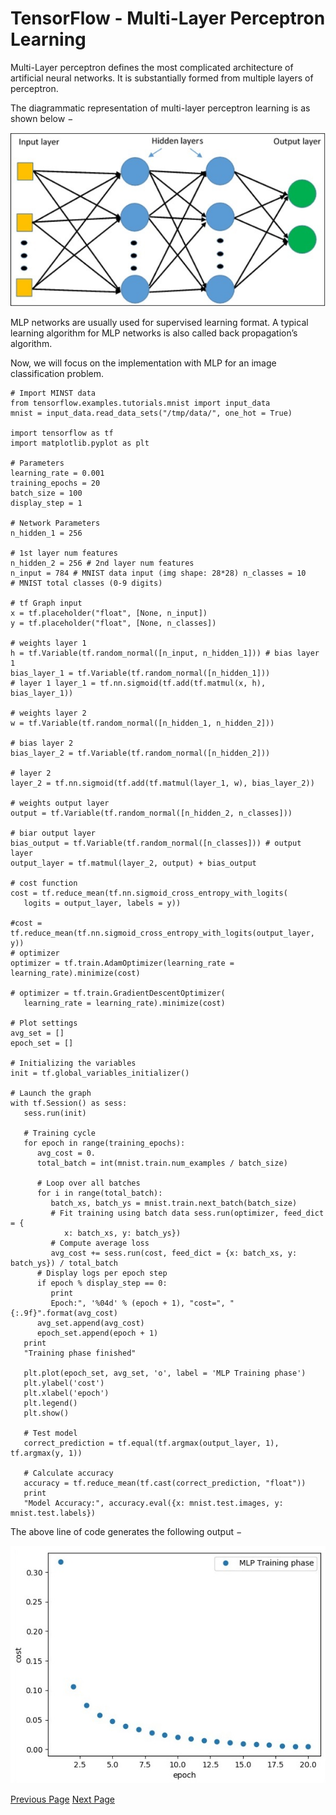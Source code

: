 # TensorFlow - Multi-Layer Perceptron Learning
Multi-Layer perceptron defines the most complicated architecture of artificial neural networks. It is substantially formed from multiple layers of perceptron.

The diagrammatic representation of multi-layer perceptron learning is as shown below −

![Multi Layer Perceptron](../tensorflow/images/multi_layer_perceptron.jpg)

MLP networks are usually used for supervised learning format. A typical learning algorithm for MLP networks is also called back propagation’s algorithm.

Now, we will focus on the implementation with MLP for an image classification problem.

```
# Import MINST data 
from tensorflow.examples.tutorials.mnist import input_data 
mnist = input_data.read_data_sets("/tmp/data/", one_hot = True) 

import tensorflow as tf 
import matplotlib.pyplot as plt 

# Parameters 
learning_rate = 0.001 
training_epochs = 20 
batch_size = 100 
display_step = 1 

# Network Parameters 
n_hidden_1 = 256 

# 1st layer num features
n_hidden_2 = 256 # 2nd layer num features 
n_input = 784 # MNIST data input (img shape: 28*28) n_classes = 10 
# MNIST total classes (0-9 digits) 

# tf Graph input 
x = tf.placeholder("float", [None, n_input]) 
y = tf.placeholder("float", [None, n_classes]) 

# weights layer 1 
h = tf.Variable(tf.random_normal([n_input, n_hidden_1])) # bias layer 1 
bias_layer_1 = tf.Variable(tf.random_normal([n_hidden_1])) 
# layer 1 layer_1 = tf.nn.sigmoid(tf.add(tf.matmul(x, h), bias_layer_1)) 

# weights layer 2 
w = tf.Variable(tf.random_normal([n_hidden_1, n_hidden_2])) 

# bias layer 2 
bias_layer_2 = tf.Variable(tf.random_normal([n_hidden_2])) 

# layer 2 
layer_2 = tf.nn.sigmoid(tf.add(tf.matmul(layer_1, w), bias_layer_2)) 

# weights output layer 
output = tf.Variable(tf.random_normal([n_hidden_2, n_classes])) 

# biar output layer 
bias_output = tf.Variable(tf.random_normal([n_classes])) # output layer 
output_layer = tf.matmul(layer_2, output) + bias_output

# cost function 
cost = tf.reduce_mean(tf.nn.sigmoid_cross_entropy_with_logits(
   logits = output_layer, labels = y)) 

#cost = tf.reduce_mean(tf.nn.sigmoid_cross_entropy_with_logits(output_layer, y)) 
# optimizer 
optimizer = tf.train.AdamOptimizer(learning_rate = learning_rate).minimize(cost) 

# optimizer = tf.train.GradientDescentOptimizer(
   learning_rate = learning_rate).minimize(cost) 

# Plot settings 
avg_set = [] 
epoch_set = [] 

# Initializing the variables 
init = tf.global_variables_initializer() 

# Launch the graph 
with tf.Session() as sess: 
   sess.run(init) 
   
   # Training cycle
   for epoch in range(training_epochs): 
      avg_cost = 0. 
      total_batch = int(mnist.train.num_examples / batch_size) 
      
      # Loop over all batches 
      for i in range(total_batch): 
         batch_xs, batch_ys = mnist.train.next_batch(batch_size) 
         # Fit training using batch data sess.run(optimizer, feed_dict = {
            x: batch_xs, y: batch_ys}) 
         # Compute average loss 
         avg_cost += sess.run(cost, feed_dict = {x: batch_xs, y: batch_ys}) / total_batch
      # Display logs per epoch step 
      if epoch % display_step == 0: 
         print 
         Epoch:", '%04d' % (epoch + 1), "cost=", "{:.9f}".format(avg_cost)
      avg_set.append(avg_cost) 
      epoch_set.append(epoch + 1)
   print 
   "Training phase finished" 
   
   plt.plot(epoch_set, avg_set, 'o', label = 'MLP Training phase') 
   plt.ylabel('cost') 
   plt.xlabel('epoch') 
   plt.legend() 
   plt.show() 
   
   # Test model 
   correct_prediction = tf.equal(tf.argmax(output_layer, 1), tf.argmax(y, 1)) 
   
   # Calculate accuracy 
   accuracy = tf.reduce_mean(tf.cast(correct_prediction, "float")) 
   print 
   "Model Accuracy:", accuracy.eval({x: mnist.test.images, y: mnist.test.labels})
```
The above line of code generates the following output −

![Implementation with MLP](../tensorflow/images/implementation_with_mlp.jpg)


[Previous Page](../tensorflow/tensorflow_exporting.md) [Next Page](../tensorflow/tensorflow_hidden_layers_of_perceptron.md) 
